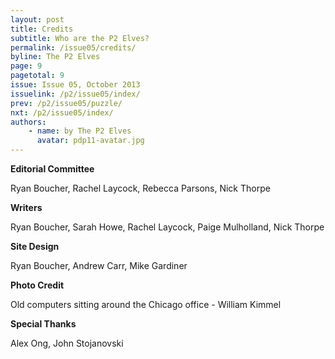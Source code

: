 ```yaml
---
layout: post
title: Credits
subtitle: Who are the P2 Elves?
permalink: /issue05/credits/
byline: The P2 Elves
page: 9
pagetotal: 9
issue: Issue 05, October 2013
issuelink: /p2/issue05/index/
prev: /p2/issue05/puzzle/
nxt: /p2/issue05/index/
authors:
    - name: by The P2 Elves
      avatar: pdp11-avatar.jpg
---
```

**Editorial Committee**

Ryan Boucher, Rachel Laycock, Rebecca Parsons, Nick Thorpe

**Writers**

Ryan Boucher, Sarah Howe, Rachel Laycock, Paige Mulholland, Nick Thorpe

**Site Design**

Ryan Boucher, Andrew Carr, Mike Gardiner

**Photo Credit**

Old computers sitting around the Chicago office - William Kimmel

**Special Thanks**

Alex Ong, John Stojanovski
